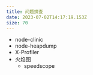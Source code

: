 ```yaml
---
title: 问题排查
date: 2023-07-02T14:17:19.153Z
size: 70
---
```

- node-clinic
- node-heapdump
- X-Profiler
- 火焰图
  - speedscope
